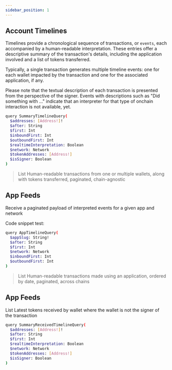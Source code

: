 ```yaml
---
sidebar_position: 1
---
```


## Account Timelines

Timelines provide a chronological sequence of transactions, or `events`, each accompanied by a human-readable interpretation. These entries offer a descriptive summary of the transaction's details, including the application involved and a list of tokens transferred.

Typically, a single transaction generates multiple timeline events: one for each wallet impacted by the transaction and one for the associated application, if any.

Please note that the textual description of each transaction is presented from the perspective of the signer. Events with descriptions such as "Did something with …" indicate that an interpreter for that type of onchain interaction is not available, yet.


```sh
query SummaryTimelineQuery(
  $addresses: [Address!]!
  $after: String
  $first: Int
  $inboundFirst: Int
  $outboundFirst: Int
  $realtimeInterpretation: Boolean
  $network: Network
  $tokenAddresses: [Address!]
  $isSigner: Boolean
)
```
> List Human-readable transactions from one or multiple wallets, along with tokens transferred, paginated, chain-agnostic

## App Feeds

Receive a paginated payload of interpreted events for a given app and network

Code snippet test:

```sh
query AppTimelineQuery(
  $appSlug: String!
  $after: String
  $first: Int
  $network: Network
  $inboundFirst: Int
  $outboundFirst: Int
)
```
> List Human-readable transactions made using an application, ordered by date, paginated, across chains

## App Feeds

List Latest tokens received by wallet where the wallet is not the signer of the transaction

```sh
query SummaryReceivedTimelineQuery(
  $addresses: [Address!]!
  $after: String
  $first: Int
  $realtimeInterpretation: Boolean
  $network: Network
  $tokenAddresses: [Address!]
  $isSigner: Boolean
) 
```